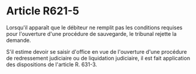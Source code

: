 # Article R621-5

Lorsqu'il apparaît que le débiteur ne remplit pas les conditions requises pour l'ouverture d'une procédure de sauvegarde, le tribunal rejette la demande.

S'il estime devoir se saisir d'office en vue de l'ouverture d'une procédure de redressement judiciaire ou de liquidation judiciaire, il est fait application des dispositions de l'article R. 631-3.
